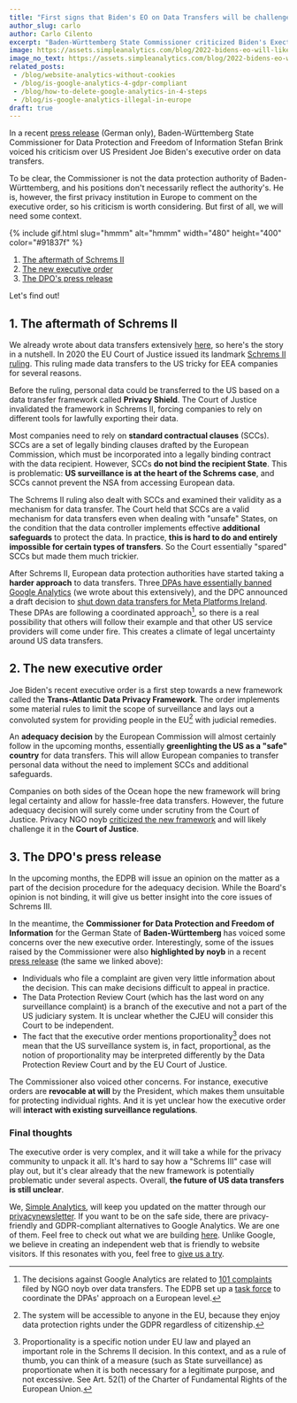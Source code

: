 ```yaml
---
title: "First signs that Biden's EO on Data Transfers will be challenged"
author_slug: carlo
author: Carlo Cilento
excerpt: "Baden-Württemberg State Commissioner criticized Biden's Exectuve Order on Data Tranfers. Thereby implicating that a deal between the EU and US is still far away"
image: https://assets.simpleanalytics.com/blog/2022-bidens-eo-will-likely-be-challenged/social-image-bidens-eo-will-be-challenged.png
image_no_text: https://assets.simpleanalytics.com/blog/2022-bidens-eo-will-likely-be-challenged/social-image-bidens-eo-will-be-challenged.png
related_posts:
 - /blog/website-analytics-without-cookies
 - /blog/is-google-analytics-4-gdpr-compliant
 - /blog/how-to-delete-google-analytics-in-4-steps
 - /blog/is-google-analytics-illegal-in-europe
draft: true
---
```


In a recent [press release](https://www.baden-wuerttemberg.datenschutz.de/usa-eu-datentransfer-durchfuehrungsverordnung-us-praesident/) (German only), Baden-Württemberg State Commissioner for Data Protection and Freedom of Information Stefan Brink voiced his criticism over US President Joe Biden's executive order on data transfers.

To be clear, the Commissioner is not the data protection authority of Baden-Württemberg, and his positions don't necessarily reflect the authority's. He is, however, the first privacy institution in Europe to comment on the executive order, so his criticism is worth considering. But first of all, we will need some context.

{% include gif.html slug="hmmm" alt="hmmm" width="480" height="400" color="#91837f" %}

1. [The aftermath of Schrems II](#1-the-aftermath-of-schrems-ii)
2. [The new executive order](#2-the-new-executive-order)
3. [The DPO's press release](#3-the-dpos-press-release)

Let's find out!

## 1. The aftermath of Schrems II

We already wrote about data transfers extensively [here](https://www.simpleanalytics.com/blog/how-to-move-forward-with-data-transfers-between-the-eu-us), so here's the story in a nutshell. In 2020 the EU Court of Justice issued its landmark [Schrems II ruling](https://gdprhub.eu/index.php?title=CJEU_-_C-311/18_-_Schrems_II). This ruling made data transfers to the US tricky for EEA companies for several reasons.

Before the ruling, personal data could be transferred to the US based on a data transfer framework called **Privacy Shield**. The Court of Justice invalidated the framework in Schrems II, forcing companies to rely on different tools for lawfully exporting their data.

Most companies need to rely on **standard contractual clauses** (SCCs). SCCs are a set of legally binding clauses drafted by the European Commission, which must be incorporated into a legally binding contract with the data recipient. However, SCCs **do not bind the recipient State**. This is problematic: **US surveillance is at the heart of the Schrems case**, and SCCs cannot prevent the NSA from accessing European data.

The Schrems II ruling also dealt with SCCs and examined their validity as a mechanism for data transfer. The Court held that SCCs are a valid mechanism for data transfers even when dealing with "unsafe" States, on the condition that  the data controller implements effective **additional safeguards** to protect the data. In practice, **this is hard to do and entirely impossible for certain types of transfers**. So the Court essentially "spared" SCCs but made them much trickier.

After Schrems II, European data protection authorities have started taking a **harder approach** to data transfers. Three[ DPAs have essentially banned Google Analytics](https://www.simpleanalytics.com/blog/is-google-analytics-illegal-in-europe) (we wrote about this extensively), and the DPC announced a draft decision to [shut down data transfers for Meta Platforms Ireland](https://iapp.org/news/a/irish-dpc-files-draft-order-to-halt-metas-data-transfers-to-us/). These DPAs are following a coordinated approach[^1], so there is a real possibility that others will follow their example and that other US service providers will come under fire. This creates a climate of legal uncertainty around US data transfers.

## 2. The new executive order

Joe Biden's recent executive order is a first step towards a new framework called the **Trans-Atlantic Data Privacy Framework**. The order implements some material rules to limit the scope of surveillance and lays out a convoluted system for providing people in the EU[^2] with judicial remedies.

An **adequacy decision** by the European Commission will almost certainly follow in the upcoming months, essentially **greenlighting the US as a "safe" country** for data transfers. This will allow European companies to transfer personal data without the need to implement SCCs and additional safeguards.

Companies on both sides of the Ocean hope the new framework will bring legal certainty and allow for hassle-free data transfers. However, the future adequacy decision will surely come under scrutiny from the Court of Justice. Privacy NGO noyb [criticized the new framework](https://noyb.eu/en/new-us-executive-order-unlikely-satisfy-eu-law) and will likely challenge it in the **Court of Justice**.

## 3. The DPO's press release

In the upcoming months, the EDPB will issue an opinion on the matter as a part of the decision procedure for the adequacy decision. While the Board's opinion is not binding, it will give us better insight into the core issues of Schrems III.

In the meantime, the **Commissioner for Data Protection and Freedom of Information** for the German State of **Baden-Württemberg** has voiced some concerns over the new executive order. Interestingly, some of the issues raised by the Commissioner were also **highlighted by noyb** in a recent [press release](https://noyb.eu/en/new-us-executive-order-unlikely-satisfy-eu-law) (the same we linked above):

-   Individuals who file a complaint are given very little information about the decision. This can make decisions difficult to appeal in practice.
-   The Data Protection Review Court (which has the last word on any surveillance complaint) is a branch of the executive and not a part of the US judiciary system. It is unclear whether the CJEU will consider this Court to be independent.
-   The fact that the executive order mentions proportionality[^3] does not mean that the US surveillance system is, in fact, proportional, as the notion of proportionality may be interpreted differently by the Data Protection Review Court and by the EU Court of Justice.

The Commissioner also voiced other concerns. For instance, executive orders are **revocable at will** by the President, which makes them unsuitable for protecting individual rights. And it is yet unclear how the executive order will **interact with existing surveillance regulations**.

### Final thoughts

The executive order is very complex, and it will take a while for the privacy community to unpack it all. It's hard to say how a "Schrems III" case will play out, but it's clear already that the new framework is potentially problematic under several aspects. Overall, **the future of US data transfers is still unclear**.

We, [Simple Analytics](https://www.simpleanalytics.com/), will keep you updated on the matter through our [privacynewsletter](https://theprivacynewsletter.com/). If you want to be on the safe side, there are privacy-friendly and GDPR-compliant alternatives to Google Analytics. We are one of them. Feel free to check out what we are building [here](https://simpleanalytics.com/simpleanalytics.com). Unlike Google, we believe in creating an independent web that is friendly to website visitors. If this resonates with you, feel free to [give us a try](https://simpleanalytics.com/welcome).

> [^1]: The decisions against Google Analytics are related to [101 complaints](https://noyb.eu/en/101-complaints-eu-us-transfers-filed) filed by NGO noyb over data transfers. The EDPB set up a [task force](https://edpb.europa.eu/news/news/2020/european-data-protection-board-thirty-seventh-plenary-session-guidelines-controller_en) to coordinate the DPAs' approach on a European level.
> [^2]: The system will be accessible to anyone in the EU, because they enjoy data protection rights under the GDPR regardless of citizenship.
> [^3]: Proportionality is a specific notion under EU law and played an important role in the Schrems II decision. In this context, and as a rule of thumb, you can think of a measure (such as State surveillance) as proportionate when it is both necessary for a legitimate purpose, and not excessive. See Art. 52(1) of the Charter of Fundamental Rights of the European Union.
